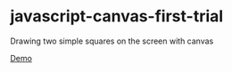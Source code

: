 # javascript-canvas-first-trial

Drawing two simple squares on the screen with canvas

<a href="https://foxandarrows.github.io/javascript-canvas-first-trial/">Demo</a>
